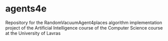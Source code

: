 # agents4e
Repository for the RandomVacuumAgent4places algorithm implementation project of the Artificial Intelligence course of the Computer Science course at the University of Lavras
